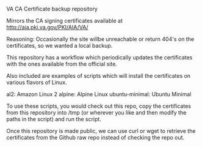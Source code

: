 VA CA Certificate backup repository

Mirrors the CA signing certificates available at http://aia.pki.va.gov/PKI/AIA/VA/

Reasoning: Occasionally the site willbe unreachable or return 404's on the certificates, so we wanted a local backup.

This repository has a workflow which periodically updates the certificates with the ones available from the official site.

Also included are examples of scripts which will install the certificates on various flavors of Linux.

al2: Amazon Linux 2
alpine: Alpine Linux
ubuntu-minimal: Ubuntu Minimal

To use these scripts, you would check out this repo, copy the certificates from this repository into /tmp (or wherever you like and then modify the paths in the script) and run the script.

Once this repository is made public, we can use curl or wget to retrieve the certificates from the Github raw repo instead of checking the repo out.
